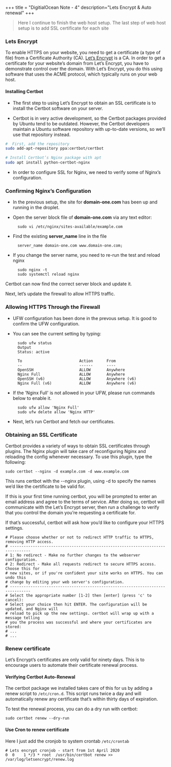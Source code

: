 +++
title = "DigitialOcean Note - 4"
description="Lets Encrypt & Auto renewal"
+++

> Here I continue to finish the web host setup. The last step of web host setup is to add SSL certificate for each site

### Lets Encrypt

To enable HTTPS on your website, you need to get a certificate (a type of file) from a Certificate Authority (CA). [Let’s Encrypt](https://letsencrypt.org/) is a CA. In order to get a certificate for your website’s domain from Let’s Encrypt, you have to demonstrate control over the domain. With Let’s Encrypt, you do this using software that uses the ACME protocol, which typically runs on your web host.


#### Installing Certbot

* The first step to using Let’s Encrypt to obtain an SSL certificate is to install the Certbot software on your server.

* Certbot is in very active development, so the Certbot packages provided by Ubuntu tend to be outdated. However, the Certbot developers maintain a Ubuntu software repository with up-to-date versions, so we’ll use that repository instead.


```bash
#  First, add the repository
sudo add-apt-repository ppa:certbot/certbot

# Install Certbot’s Nginx package with apt
sudo apt install python-certbot-nginx
```

* In order to configure SSL for Nginx, we need to verify some of Nginx’s configuration.

### Confirming Nginx’s Configuration

* In the previous setup, the site for __domain-one.com__ has been up and running in the droplet. 
* Open the server block file of __domain-one.com__  via any text editor:

        sudo vi /etc/nginx/sites-available/example.com

* Find the existing __server_name__ line in the file

        server_name domain-one.com www.domain-one.com;

* If you change the server name, you need to re-run the test and reload nginx

        sudo nginx -t
        sudo systemctl reload nginx

Certbot can now find the correct server block and update it.

Next, let’s update the firewall to allow HTTPS traffic.

### Allowing HTTPS Through the Firewall

* UFW configuration has been done in the prevous setup. It is good to confirm the UFW configuration. 

* You can see the current setting by typing:

        sudo ufw status
        Output
        Status: active

        To                         Action      From
        --                         ------      ----
        OpenSSH                    ALLOW       Anywhere
        Nginx Full                 ALLOW       Anywhere
        OpenSSH (v6)               ALLOW       Anywhere (v6)
        Nginx Full (v6)            ALLOW       Anywhere (v6)

* If the 'Nginx Full' is not allowed in your UFW, please run commands below to enable it.

        sudo ufw allow 'Nginx Full'
        sudo ufw delete allow 'Nginx HTTP'

* Next, let’s run Certbot and fetch our certificates.


### Obtaining an SSL Certificate

Certbot provides a variety of ways to obtain SSL certificates through plugins. The Nginx plugin will take care of reconfiguring Nginx and reloading the config whenever necessary. To use this plugin, type the following:

    sudo certbot --nginx -d example.com -d www.example.com

This runs certbot with the --nginx plugin, using -d to specify the names we’d like the certificate to be valid for.

If this is your first time running certbot, you will be prompted to enter an email address and agree to the terms of service. After doing so, certbot will communicate with the Let’s Encrypt server, then run a challenge to verify that you control the domain you’re requesting a certificate for.

If that’s successful, certbot will ask how you’d like to configure your HTTPS settings.
    
    # Please choose whether or not to redirect HTTP traffic to HTTPS, removing HTTP access.
    # -------------------------------------------------------------------------------
    # 1: No redirect - Make no further changes to the webserver configuration.
    # 2: Redirect - Make all requests redirect to secure HTTPS access. Choose this for
    # new sites, or if you're confident your site works on HTTPS. You can undo this
    # change by editing your web server's configuration.
    # -------------------------------------------------------------------------------
    # Select the appropriate number [1-2] then [enter] (press 'c' to cancel):
    # Select your choice then hit ENTER. The configuration will be updated, and Nginx will 
    # reload to pick up the new settings. certbot will wrap up with a message telling 
    # you the process was successful and where your certificates are stored:
    # ...
    # ...
    

### Renew certificate

Let’s Encrypt’s certificates are only valid for ninety days. This is to encourage users to automate their certificate renewal process.

#### Verifying Certbot Auto-Renewal

The certbot package we installed takes care of this for us by adding a renew script to `/etc/cron.d`. This script runs twice a day and will automatically renew any certificate that’s within thirty days of expiration.

To test the renewal process, you can do a dry run with certbot:

    sudo certbot renew --dry-run


#### Use Cron to renew certificate

Here I just add the cronjob to system crontab `/etc/crontab`

    # Lets encrypt cronjob - start from 1st April 2020
    0  0    1 */3 * root  /usr/bin/certbot renew >> /var/log/letsencrypt/renew.log
